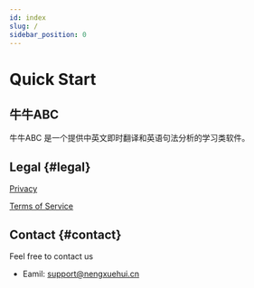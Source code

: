 ```yaml
---
id: index
slug: /
sidebar_position: 0
---
```


# Quick Start
## 牛牛ABC
牛牛ABC 是一个提供中英文即时翻译和英语句法分析的学习类软件。

## Legal {#legal}
[Privacy](Privacy&Terms/privacy.md)

[Terms of Service](Privacy&Terms/terms.md)

## Contact {#contact}
Feel free to contact us
- Eamil: support@nengxuehui.cn